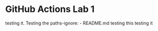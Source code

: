# GitHub Actions Lab 1
testing it.
Testing the paths-ignore: 
      - README.md
      testing this
testing it